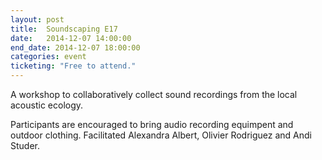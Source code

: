```yaml
---
layout: post
title:  Soundscaping E17
date:   2014-12-07 14:00:00
end_date: 2014-12-07 18:00:00
categories: event
ticketing: "Free to attend."
---
```

A workshop to collaboratively collect sound recordings from the local acoustic ecology.

Participants are encouraged to bring audio recording equimpent and outdoor clothing. Facilitated Alexandra Albert, Olivier Rodriguez and Andi Studer.
